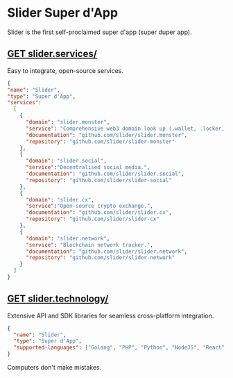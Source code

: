 # Slider Super d'App 


Slider is the first self-proclaimed super d'app (super duper app).

## [GET slider.services/](https://slider.services)
Easy to integrate, open-source services.

```json
{
"name": "Slider",
"type": "Super d'App",   
"services":
  [
    {  
      "domain": "slider.monster",
      "service": "Comprehensive web3 domain look up (.wallet, .locker, .blockchain)",
      "documentation": "github.com/slider/slider.monster",
      "repository": "github.com/slider/slider-monster"  
    },
    {
      "domain": "slider.social",
      "service":"Decentralised social media.",
      "documentation": "github.com/slider/slider.social",
      "repository": "github.com/slider/slider-social"  
    },
    {
      "domain": "slider.cx",
      "service":"Open-source crypto exchange.",
      "documentation": "github.com/slider/slider.cx",
      "repository": "github.com/slider/slider-cx"  
    },
    {
      "domain": "slider.network",
      "service": "Blockchain network tracker.",
      "documentation": "github.com/slider/slider.network",
      "repository": "github.com/slider/slider-network"  
    }
  ]
}
```


## [GET slider.technology/](https://slider.technology)
Extensive API and SDK libraries for seamless cross-platform integration.

```json
{
  "name": "Slider",
  "type": "Super d'App",   
  "supported-languages": ["Golang", "PHP", "Python", "NodeJS", "React", "VueJS"]
}
```

Computers don't make mistakes.
